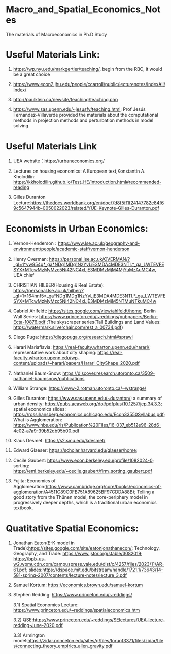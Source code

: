 # Macro_and_Spatial_Economics_Notes
The materials of Macroeconomics in Ph.D Study

# Useful Materials Link:

1) https://wp.nyu.edu/markgertler/teaching/, begin from the RBC, it would be a great choice

2) https://www.econ2.jhu.edu/people/ccarroll/public/lecturenotes/IndexAll/Index/

3) http://paulklein.ca/newsite/teaching/teaching.php

4) https://www.sas.upenn.edu/~jesusfv/teaching.html; Prof Jesús Fernández-Villaverde provided the materials about the computational methods in projection methods and perturbation methods in model solving.

# Useful Materials Link

1) UEA website：https://urbaneconomics.org/

2) Lectures on housing economics: A European text,Konstantin A. Kholodilin: https://kkholodilin.github.io/Test_HE/introduction.html#recommended-reading

3) Gilles Duranton Lecture:https://thedocs.worldbank.org/en/doc/7d8f5ff1f24147782e84f69c5647944b-0050022023/related/YUE-Keynote-Gilles-Duranton.pdf

# Economists in Urban Economics:

1) Vernon-Henderson：https://www.lse.ac.uk/geography-and-environment/people/academic-staff/vernon-henderson
   
2) Henry Overman: https://personal.lse.ac.uk/OVERMAN/?_gl=1*vw954g*_ga*NDg1MDg1NzYyLjE3MDA4MDE3NTI.*_ga_LWTEVFESYX*MTcwMzMyMzc5Ni42NC4xLjE3MDMzMjM4MjYuMzAuMC4w, UEA chief
   
3) CHRISTIAN HILBER(Housing & Real Estate): https://personal.lse.ac.uk/hilber/?_gl=1*164hnf5*_ga*NDg1MDg1NzYyLjE3MDA4MDE3NTI.*_ga_LWTEVFESYX*MTcwMzMyMzc5Ni42NC4xLjE3MDMzMjM5NTMuNTkuMC4w

4) Gabriel Ahlfeldt: https://sites.google.com/view/ahlfeldt/home; Berlin Wall Series: https://www.princeton.edu/~reddings/pubpapers/Berlin-Ecta-10876.pdf ;The skyscraper series(Tall Buildings and Land Values: https://watermark.silverchair.com/rest_a_00734.pdf)

5) Diego Puga: https://diegopuga.org/research.html#sprawl

6) Harari Mariaflavia: https://real-faculty.wharton.upenn.edu/harari/; representative work about city shaping: https://real-faculty.wharton.upenn.edu/wp-content/uploads/~harari/papers/Harari_CityShape_2020.pdf

7) Nathaniel Baum-Snow: https://discover.research.utoronto.ca/3509-nathaniel-baumsnow/publications

8) William Strange: https://www-2.rotman.utoronto.ca/~wstrange/

9) Gilles Duranton: https://www.sas.upenn.edu/~duranton/; a summary of urban density: https://pubs.aeaweb.org/doi/pdfplus/10.1257/jep.34.3.3; spatial economics slides: https://rossihansberg.economics.uchicago.edu/Econ33550Syllabus.pdf; What is Agglomeration: https://www.hbs.edu/ris/Publication%20Files/16-037_eb512e96-28d6-4c02-a7a9-39b52db95b00.pdf

10) Klaus Desmet: https://s2.smu.edu/kdesmet/

11) Edward Glaeser: https://scholar.harvard.edu/glaeser/home; 

12) Cecile Gaubert: https://www.econ.berkeley.edu/profile/1082024-0; sorting: https://eml.berkeley.edu/~cecile.gaubert/firm_sorting_gaubert.pdf

13) Fujita: Economics of Agglomeration(https://www.cambridge.org/core/books/economics-of-agglomeration/A4511C89C0FB751A89625BF97CDDA88B); Telling a good story from the Thünen model, the core-periphery model in progressively deeper depths, which is a traditional urban economics textbook.
    
# Quatitative Spatial Economics: 

1) Jonathan Eaton(E-K model in Trade):https://sites.google.com/site/eatonjonathanecon/; Technology, Geography, and Trade: https://www.jstor.org/stable/3082019; https://bpb-us-w2.wpmucdn.com/campuspress.yale.edu/dist/c/4257/files/2023/11/AR-61.pdf; slides:https://dspace.mit.edu/bitstream/handle/1721.1/73643/14-581-spring-2007/contents/lecture-notes/lecture_3.pdf

2) Samuel Kortum: https://economics.brown.edu/samuel-kortum

3) Stephen Redding: https://www.princeton.edu/~reddings/
   
   3.1) Spatial Economics Lecture: https://www.princeton.edu/~reddings/spatialeconomics.htm

   3.2) QSE:https://www.princeton.edu/~reddings/SElectures/UEA-lecture-redding-June-2020.pdf

   3.3) Armington model:https://zidar.princeton.edu/sites/g/files/toruqf3371/files/zidar/files/connecting_theory_empirics_allen_gravity.pdf